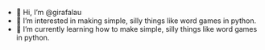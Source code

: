 - 👋 Hi, I’m @girafalau
- 👀 I’m interested in making simple, silly things like word games in python.
- 🌱 I’m currently learning how to make simple, silly things like word games in python.

<!---
girafalau/girafalau is a ✨ special ✨ repository because its `README.md` (this file) appears on your GitHub profile.
You can click the Preview link to take a look at your changes.
--->
